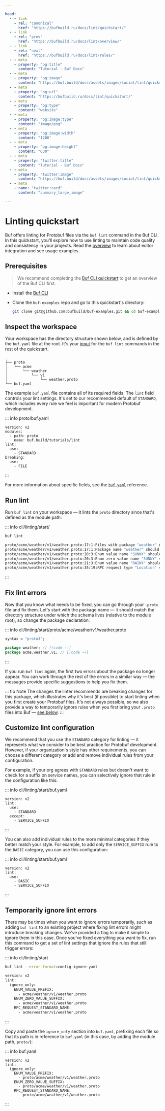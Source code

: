 ```yaml
---

head:
  - - link
    - rel: "canonical"
      href: "https://bufbuild.ru/docs/lint/quickstart/"
  - - link
    - rel: "prev"
      href: "https://bufbuild.ru/docs/lint/overview/"
  - - link
    - rel: "next"
      href: "https://bufbuild.ru/docs/lint/rules/"
  - - meta
    - property: "og:title"
      content: "Tutorial - Buf Docs"
  - - meta
    - property: "og:image"
      content: "https://buf.build/docs/assets/images/social/lint/quickstart.png"
  - - meta
    - property: "og:url"
      content: "https://bufbuild.ru/docs/lint/quickstart/"
  - - meta
    - property: "og:type"
      content: "website"
  - - meta
    - property: "og:image:type"
      content: "image/png"
  - - meta
    - property: "og:image:width"
      content: "1200"
  - - meta
    - property: "og:image:height"
      content: "630"
  - - meta
    - property: "twitter:title"
      content: "Tutorial - Buf Docs"
  - - meta
    - property: "twitter:image"
      content: "https://buf.build/docs/assets/images/social/lint/quickstart.png"
  - - meta
    - name: "twitter:card"
      content: "summary_large_image"

---
```


# Linting quickstart

Buf offers linting for Protobuf files via the `buf lint` command in the Buf CLI. In this quickstart, you'll explore how to use linting to maintain code quality and consistency in your projects. Read the [overview](../overview/#key-concepts) to learn about editor integration and see usage examples.

## Prerequisites

> We recommend completing the [Buf CLI quickstart](../../cli/quickstart/) to get an overview of the Buf CLI first.

- Install the [Buf CLI](../../cli/installation/)
- Clone the `buf-examples` repo and go to this quickstart's directory:

  ```sh
  git clone git@github.com:bufbuild/buf-examples.git && cd buf-examples/cli/linting/start
  ```

## Inspect the workspace

Your workspace has the directory structure shown below, and is defined by the `buf.yaml` file at the root. It's your [input](../../reference/inputs/) for the `buf lint` commands in the rest of the quickstart.

```text
.
├── proto
│   └── acme
│       └── weather
│           └── v1
│               └── weather.proto
└── buf.yaml
```

The example `buf.yaml` file contains all of its required fields. The `lint` field controls your lint settings. It's set to our recommended default of `STANDARD`, which includes every rule we feel is important for modern Protobuf development.

::: info proto/buf.yaml

```yaml{5,6,7}
version: v2
modules:
  - path: proto
    name: buf.build/tutorials/lint
lint:
  use:
    - STANDARD
breaking:
  use:
    - FILE
```

:::

For more information about specific fields, see the [`buf.yaml`](../../configuration/v2/buf-yaml/) reference.

## Run lint

Run `buf lint` on your workspace — it lints the `proto` directory since that's defined as the module path:

::: info cli/linting/start/

```sh
buf lint

proto/acme/weather/v1/weather.proto:17:1:Files with package "weather" must be within a directory "weather" relative to root but were in directory "acme/weather/v1".
proto/acme/weather/v1/weather.proto:17:1:Package name "weather" should be suffixed with a correctly formed version, such as "weather.v1".
proto/acme/weather/v1/weather.proto:20:3:Enum value name "SUNNY" should be prefixed with "CONDITION_".
proto/acme/weather/v1/weather.proto:20:3:Enum zero value name "SUNNY" should be suffixed with "_UNSPECIFIED".
proto/acme/weather/v1/weather.proto:21:3:Enum value name "RAINY" should be prefixed with "CONDITION_".
proto/acme/weather/v1/weather.proto:35:19:RPC request type "Location" should be named "GetWeatherRequest" or "WeatherServiceGetWeatherRequest".
```

:::

## Fix lint errors

Now that you know what needs to be fixed, you can go through your `.proto` file and fix them. Let's start with the package name — it should match the directory structure under which the schema lives (relative to the module root), so change the package declaration:

::: info cli/linting/start/proto/acme/weather/v1/weather.proto

```protobuf
syntax = "proto3";

package weather; // [!code --]
package acme.weather.v1; // [!code ++]
```

:::

If you run `buf lint` again, the first two errors about the package no longer appear. You can work through the rest of the errors in a similar way — the messages provide specific suggestions to help you fix them.

::: tip Note
The changes the linter recommends are breaking changes for this package, which illustrates why it's best (if possible) to start linting when you first create your Protobuf files. It's not always possible, so we also provide a way to temporarily ignore rules when you first bring your `.proto` files into Buf — [see below](#step5).
:::

## Customize lint configuration

We recommend that you use the `STANDARD` category for linting — it represents what we consider to be best practice for Protobuf development. However, if your organization's style has other requirements, you can choose a different category or add and remove individual rules from your configuration.

For example, if your org agrees with `STANDARD` rules but doesn't want to check for a suffix on service names, you can selectively ignore that rule in the configuration like this:

::: info cli/linting/start/buf.yaml

```yaml{5,6}
version: v2
lint:
  use:
    - STANDARD
  except:
    - SERVICE_SUFFIX
```

:::

You can also add individual rules to the more minimal categories if they better match your style. For example, to add only the `SERVICE_SUFFIX` rule to the `BASIC` category, you can use this configuration:

::: info cli/linting/start/buf.yaml

```yaml{3,4,5}
version: v2
lint:
  use:
    - BASIC
    - SERVICE_SUFFIX
```

:::

## Temporarily ignore lint errors

There may be times when you want to ignore errors temporarily, such as adding `buf lint` to an existing project where fixing lint errors might introduce breaking changes. We've provided a flag to make it simple to ignore them in this case. Once you've fixed everything you want to fix, run this command to get a set of lint settings that ignore the rules that still trigger errors:

::: info cli/linting/start

```sh
buf lint --error-format=config-ignore-yaml

version: v2
lint:
  ignore_only:
    ENUM_VALUE_PREFIX:
      - acme/weather/v1/weather.proto
    ENUM_ZERO_VALUE_SUFFIX:
      - acme/weather/v1/weather.proto
    RPC_REQUEST_STANDARD_NAME:
      - acme/weather/v1/weather.proto
```

:::

Copy and paste the `ignore_only` section into `buf.yaml`, prefixing each file so that its path is in reference to `buf.yaml` (in this case, by adding the module path, `proto/`):

::: info buf.yaml

```yaml{5,7,9}
version: v2
lint:
  ignore_only:
    ENUM_VALUE_PREFIX:
      - proto/acme/weather/v1/weather.proto
    ENUM_ZERO_VALUE_SUFFIX:
      - proto/acme/weather/v1/weather.proto
    RPC_REQUEST_STANDARD_NAME:
      - proto/acme/weather/v1/weather.proto
```

:::
